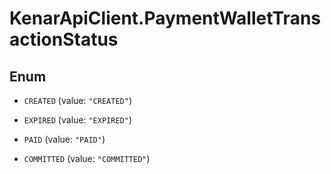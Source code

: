 # KenarApiClient.PaymentWalletTransactionStatus

## Enum


* `CREATED` (value: `"CREATED"`)

* `EXPIRED` (value: `"EXPIRED"`)

* `PAID` (value: `"PAID"`)

* `COMMITTED` (value: `"COMMITTED"`)


